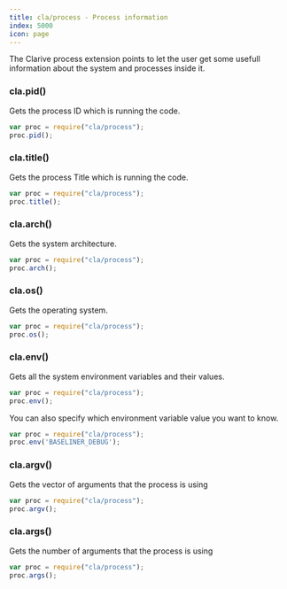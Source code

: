```yaml
---
title: cla/process - Process information
index: 5000
icon: page
---
```


The Clarive process extension points to let the user get some usefull information about the system and processes inside it.


### cla.pid()

Gets the process ID which is running the code.

```javascript
var proc = require("cla/process");
proc.pid();
```

### cla.title()

Gets the process Title which is running the code.

```javascript
var proc = require("cla/process");
proc.title();
```

### cla.arch()

Gets the system architecture.

```javascript
var proc = require("cla/process");
proc.arch();
```

### cla.os()

Gets the operating system.

```javascript
var proc = require("cla/process");
proc.os();
```

### cla.env()

Gets all the system environment variables and their values.

```javascript
var proc = require("cla/process");
proc.env();
```

You can also specify which environment variable value you want to know.

```javascript
var proc = require("cla/process");
proc.env('BASELINER_DEBUG');
```


### cla.argv()

Gets the vector of arguments that the process is using

```javascript
var proc = require("cla/process");
proc.argv();
```

### cla.args()

Gets the number of arguments that the process is using

```javascript
var proc = require("cla/process");
proc.args();
```

